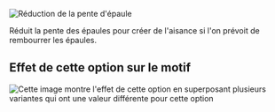 ![Réduction de la pente d'épaule](./shoulderslopereduction.svg)

Réduit la pente des épaules pour créer de l'aisance si l'on prévoit de rembourrer les épaules.

## Effet de cette option sur le motif

![Cette image montre l'effet de cette option en superposant plusieurs variantes qui ont une valeur différente pour cette option](brian_shoulderslopereduction_sample.svg "Effet de cette option sur le motif")
